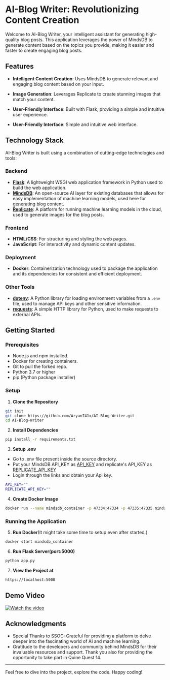 # AI-Blog Writer: Revolutionizing Content Creation

Welcome to AI-Blog Writer, your intelligent assistant for generating high-quality blog posts. This application leverages the power of MindsDB to generate content based on the topics you provide, making it easier and faster to create engaging blog posts.

## Features

- **Intelligent Content Creation**: Uses MindsDB to generate relevant and engaging blog content based on your input.
- **Image Generation**: Leverages Replicate to create stunning images that match your content.
- **User-Friendly Interface**: Built with Flask, providing a simple and intuitive user experience.

- **User-Friendly Interface**: Simple and intuitive web interface.

## Technology Stack

AI-Blog Writer is built using a combination of cutting-edge technologies and tools:

### Backend
- **[Flask](https://flask.palletsprojects.com/)**: A lightweight WSGI web application framework in Python used to build the web application.
- **[MindsDB](https://mindsdb.com/)**: An open-source AI layer for existing databases that allows for easy implementation of machine learning models, used here for generating blog content.
- **[Replicate](https://replicate.com/)**: A platform for running machine learning models in the cloud, used to generate images for the blog posts.

### Frontend
- **HTML/CSS**: For structuring and styling the web pages.
- **JavaScript**: For interactivity and dynamic content updates.

### Deployment
- **Docker**: Containerization technology used to package the application and its dependencies for consistent and efficient deployment.

### Other Tools
- **[dotenv](https://pypi.org/project/python-dotenv/)**: A Python library for loading environment variables from a `.env` file, used to manage API keys and other sensitive information.
- **[requests](https://docs.python-requests.org/en/latest/)**: A simple HTTP library for Python, used to make requests to external APIs.


## Getting Started

### Prerequisites

- Node.js and npm installed.
- Docker for creating containers.
- Git to pull the forked repo.
- Python 3.7 or higher
- pip (Python package installer)

### Setup

1. **Clone the Repository**

```bash
git init
git clone https://github.com/Aryan741x/AI-Blog-Writer.git
cd AI-Blog-Writer
```

2. **Install Dependencies**

```bash
pip install -r requirements.txt
```

3. **Setup .env**
- Go to .env file present inside the source directory.
- Put your MindsDB API_KEY as [API_KEY](https://mdb.ai/models) and replicate's API_KEY as [REPLICATE_API_KEY](https://replicate.com/account/api-tokens)
- Login through the links and obtain your Api key. 
```bash
API_KEY=""
REPLICATE_API_KEY=""
```
4. **Create Docker Image**
```bash
docker run --name mindsdb_container -p 47334:47334 -p 47335:47335 mindsdb/mindsdb

```
### Running the Application



5. **Run Docker**(It might take some time to setup even after started.)
```bash
docker start mindsdb_container
```

6. **Run Flask Server(port:5000)**
```bash
python app.py
```
7. **View the Project at**
```bash
https://localhost:5000
```


## Demo Video

[![Watch the video](https://img.youtube.com/vi/Ait5Sz0Zf9E/maxresdefault.jpg)](https://youtu.be/Ait5Sz0Zf9E)


## Acknowledgments

- Special Thanks to SSOC: Grateful for providing a platform to delve deeper into the fascinating world of AI and machine learning.
- Gratitude to the developers and community behind MindsDB for their invaluable resources and support. Thank you also for providing the opportunity to take part in Quine Quest 14.

---

Feel free to dive into the project, explore the code. Happy coding!
